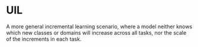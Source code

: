 # UIL
A more general incremental learning scenario, where a model neither knows which new classes or domains will increase across all tasks, nor the scale of the increments in each task.
